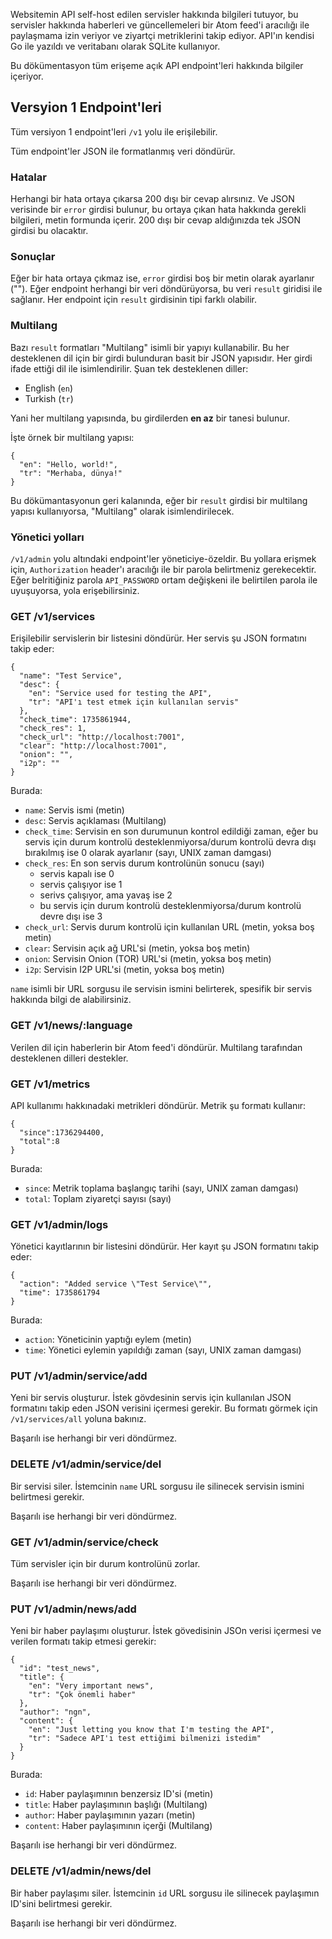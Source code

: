 Websitemin API self-host edilen servisler hakkında bilgileri tutuyor, bu servisler hakkında
haberleri ve güncellemeleri bir Atom feed'i aracılığı ile paylaşmama izin veriyor ve ziyartçi
metriklerini takip ediyor. API'ın kendisi Go ile yazıldı ve veritabanı olarak SQLite kullanıyor.

Bu dökümentasyon tüm erişeme açık API endpoint'leri hakkında bilgiler içeriyor.

## Versyion 1 Endpoint'leri
Tüm versiyon 1 endpoint'leri `/v1` yolu ile erişilebilir.

Tüm endpoint'ler JSON ile formatlanmış veri döndürür.

### Hatalar
Herhangi bir hata ortaya çıkarsa 200 dışı bir cevap alırsınız. Ve JSON verisinde
bir `error` girdisi bulunur, bu ortaya çıkan hata hakkında gerekli bilgileri, metin formunda
içerir. 200 dışı bir cevap aldığınızda tek JSON girdisi bu olacaktır.

### Sonuçlar
Eğer bir hata ortaya çıkmaz ise, `error` girdisi boş bir metin olarak ayarlanır ("").
Eğer endpoint herhangi bir veri döndürüyorsa, bu veri `result` giridisi ile sağlanır.
Her endpoint için `result` girdisinin tipi farklı olabilir.

### Multilang
Bazı `result` formatları "Multilang" isimli bir yapıyı kullanabilir. Bu her desteklenen
dil için bir girdi bulunduran basit bir JSON yapısıdır. Her girdi ifade ettiği dil
ile isimlendirilir. Şuan tek desteklenen diller:
- English (`en`)
- Turkish (`tr`)

Yani her multilang yapısında, bu girdilerden **en az** bir tanesi bulunur.

İşte örnek bir multilang yapısı:
```
{
  "en": "Hello, world!",
  "tr": "Merhaba, dünya!"
}
```
Bu dökümantasyonun geri kalanında, eğer bir `result` girdisi bir multilang yapısı kullanıyorsa,
"Multilang" olarak isimlendirilecek.

### Yönetici yolları
`/v1/admin` yolu altındaki endpoint'ler yöneticiye-özeldir. Bu yollara erişmek için,
`Authorization` header'ı aracılığı ile bir parola belirtmeniz gerekecektir. Eğer
belritiğiniz parola `API_PASSWORD` ortam değişkeni ile belirtilen parola ile
uyuşuyorsa, yola erişebilirsiniz.

### GET /v1/services
Erişilebilir servislerin bir listesini döndürür. Her servis şu JSON formatını
takip eder:
```
{
  "name": "Test Service",
  "desc": {
    "en": "Service used for testing the API",
    "tr": "API'ı test etmek için kullanılan servis"
  },
  "check_time": 1735861944,
  "check_res": 1,
  "check_url": "http://localhost:7001",
  "clear": "http://localhost:7001",
  "onion": "",
  "i2p": ""
}
```
Burada:
- `name`: Servis ismi (metin)
- `desc`: Servis açıklaması (Multilang)
- `check_time`: Servisin en son durumunun kontrol edildiği zaman, eğer bu servis için
durum kontrolü desteklenmiyorsa/durum kontrolü devra dışı bırakılmış ise 0 olarak
ayarlanır (sayı, UNIX zaman damgası)
- `check_res`: En son servis durum kontrolünün sonucu (sayı)
  * servis kapalı ise 0
  * servis çalışıyor ise 1
  * serivs çalışıyor, ama yavaş ise 2
  * bu servis için durum kontrolü desteklenmiyorsa/durum kontrolü devre dışı ise 3
- `check_url`: Servis durum kontrolü için kullanılan URL (metin, yoksa boş metin)
- `clear`: Servisin açık ağ URL'si (metin, yoksa boş metin)
- `onion`: Servisin Onion (TOR) URL'si (metin, yoksa boş metin)
- `i2p`: Servisin I2P URL'si (metin, yoksa boş metin)

`name` isimli bir URL sorgusu ile servisin ismini belirterek, spesifik bir servis hakkında
bilgi de alabilirsiniz.

### GET /v1/news/:language
Verilen dil için haberlerin bir Atom feed'i döndürür. Multilang tarafından desteklenen
dilleri destekler.

### GET /v1/metrics
API kullanımı hakkınadaki metrikleri döndürür. Metrik şu formatı kullanır:
```
{
  "since":1736294400,
  "total":8
}
```
Burada:
- `since`: Metrik toplama başlangıç tarihi (sayı, UNIX zaman damgası)
- `total`: Toplam ziyaretçi sayısı (sayı)

### GET /v1/admin/logs
Yönetici kayıtlarının bir listesini döndürür. Her kayıt şu JSON formatını takip eder:
```
{
  "action": "Added service \"Test Service\"",
  "time": 1735861794
}
```
Burada:
- `action`: Yöneticinin yaptığı eylem (metin)
- `time`: Yönetici eylemin yapıldığı zaman (sayı, UNIX zaman damgası)

### PUT /v1/admin/service/add
Yeni bir servis oluşturur. İstek gövdesinin servis için kullanılan JSON formatını
takip eden JSON verisini içermesi gerekir. Bu formatı görmek için `/v1/services/all`
yoluna bakınız.

Başarılı ise herhangi bir veri döndürmez.

### DELETE /v1/admin/service/del
Bir servisi siler. İstemcinin `name` URL sorgusu ile silinecek servisin ismini belirtmesi
gerekir.

Başarılı ise herhangi bir veri döndürmez.

### GET /v1/admin/service/check
Tüm servisler için bir durum kontrolünü zorlar.

Başarılı ise herhangi bir veri döndürmez.

### PUT /v1/admin/news/add
Yeni bir haber paylaşımı oluşturur. İstek gövedisinin JSOn verisi içermesi ve verilen formatı
takip etmesi gerekir:
```
{
  "id": "test_news",
  "title": {
    "en": "Very important news",
    "tr": "Çok önemli haber"
  },
  "author": "ngn",
  "content": {
    "en": "Just letting you know that I'm testing the API",
    "tr": "Sadece API'ı test ettiğimi bilmenizi istedim"
  }
}
```
Burada:
- `id`: Haber paylaşımının benzersiz ID'si (metin)
- `title`: Haber paylaşımının başlığı (Multilang)
- `author`: Haber paylaşımının yazarı (metin)
- `content`: Haber paylaşımının içerği (Multilang)

Başarılı ise herhangi bir veri döndürmez.

### DELETE /v1/admin/news/del
Bir haber paylaşımı siler. İstemcinin `id` URL sorgusu ile silinecek paylaşımın ID'sini
belirtmesi gerekir.

Başarılı ise herhangi bir veri döndürmez.
